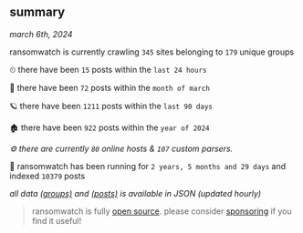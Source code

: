 
## summary
_march 6th, 2024_

ransomwatch is currently crawling `345` sites belonging to `179` unique groups

⏲ there have been `15` posts within the `last 24 hours`

🦈 there have been `72` posts within the `month of march`

🪐 there have been `1211` posts within the `last 90 days`

🏚 there have been `922` posts within the `year of 2024`

_⚙️ there are currently `80` online hosts & `107` custom parsers._

🦕 ransomwatch has been running for `2 years, 5 months and 29 days` and indexed `10379` posts

_all data  [(groups)](http://ransomwhat.telemetry.ltd/groups) and [(posts)](http://ransomwhat.telemetry.ltd/posts) is available in JSON (updated hourly)_

> ransomwatch is fully [open source](https://github.com/joshhighet/ransomwatch#ransomwatch--). please consider [sponsoring](https://github.com/sponsors/joshhighet) if you find it useful!
